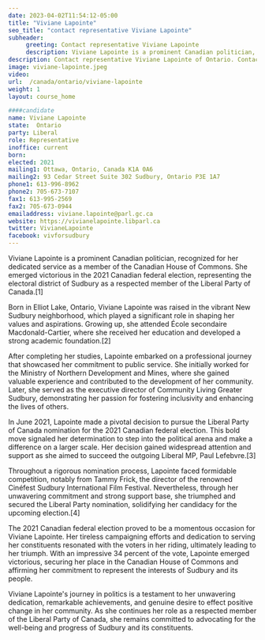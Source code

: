 ```yaml
---
date: 2023-04-02T11:54:12-05:00
title: "Viviane Lapointe"
seo_title: "contact representative Viviane Lapointe"
subheader:
     greeting: Contact representative Viviane Lapointe
     description: Viviane Lapointe is a prominent Canadian politician, recognized for her dedicated service as a member of the Canadian House of Commons.
description: Contact representative Viviane Lapointe of Ontario. Contact information for Viviane Lapointe includes email address, phone number, and mailing address.
image: viviane-lapointe.jpeg
video:
url:  /canada/ontario/viviane-lapointe
weight: 1
layout: course_home

####candidate
name: Viviane Lapointe
state:	Ontario
party: Liberal
role: Representative
inoffice: current
born:
elected: 2021
mailing1: Ottawa, Ontario, Canada K1A 0A6
mailing2: 93 Cedar Street Suite 302 Sudbury, Ontario P3E 1A7
phone1: 613-996-8962
phone2: 705-673-7107
fax1: 613-995-2569
fax2: 705-673-0944
emailaddress: viviane.lapointe@parl.gc.ca
website: https://vivianelapointe.libparl.ca
twitter: VivianeLapointe
facebook: vivforsudbury
---
```


Viviane Lapointe is a prominent Canadian politician, recognized for her dedicated service as a member of the Canadian House of Commons. She emerged victorious in the 2021 Canadian federal election, representing the electoral district of Sudbury as a respected member of the Liberal Party of Canada.[1]

Born in Elliot Lake, Ontario, Viviane Lapointe was raised in the vibrant New Sudbury neighborhood, which played a significant role in shaping her values and aspirations. Growing up, she attended École secondaire Macdonald-Cartier, where she received her education and developed a strong academic foundation.[2]

After completing her studies, Lapointe embarked on a professional journey that showcased her commitment to public service. She initially worked for the Ministry of Northern Development and Mines, where she gained valuable experience and contributed to the development of her community. Later, she served as the executive director of Community Living Greater Sudbury, demonstrating her passion for fostering inclusivity and enhancing the lives of others.

In June 2021, Lapointe made a pivotal decision to pursue the Liberal Party of Canada nomination for the 2021 Canadian federal election. This bold move signaled her determination to step into the political arena and make a difference on a larger scale. Her decision gained widespread attention and support as she aimed to succeed the outgoing Liberal MP, Paul Lefebvre.[3]

Throughout a rigorous nomination process, Lapointe faced formidable competition, notably from Tammy Frick, the director of the renowned Cinéfest Sudbury International Film Festival. Nevertheless, through her unwavering commitment and strong support base, she triumphed and secured the Liberal Party nomination, solidifying her candidacy for the upcoming election.[4]

The 2021 Canadian federal election proved to be a momentous occasion for Viviane Lapointe. Her tireless campaigning efforts and dedication to serving her constituents resonated with the voters in her riding, ultimately leading to her triumph. With an impressive 34 percent of the vote, Lapointe emerged victorious, securing her place in the Canadian House of Commons and affirming her commitment to represent the interests of Sudbury and its people.

Viviane Lapointe's journey in politics is a testament to her unwavering dedication, remarkable achievements, and genuine desire to effect positive change in her community. As she continues her role as a respected member of the Liberal Party of Canada, she remains committed to advocating for the well-being and progress of Sudbury and its constituents.
